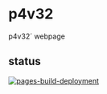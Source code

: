# p4v32
p4v32´ webpage
## status
[![pages-build-deployment](https://github.com/p4v32/p4v32.github.io/actions/workflows/pages/pages-build-deployment/badge.svg)](https://github.com/p4v32/p4v32.github.io/actions/workflows/pages/pages-build-deployment)
